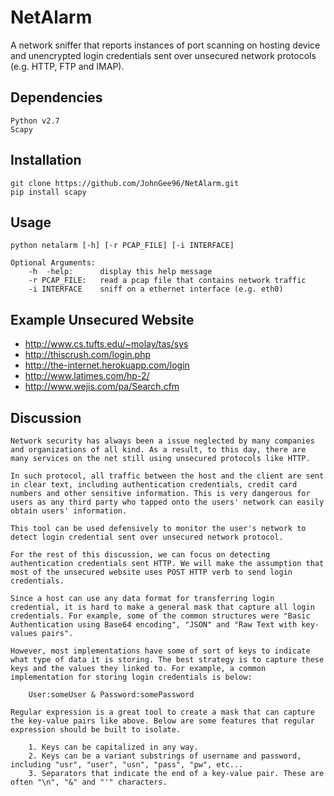 # NetAlarm
A network sniffer that reports instances of port scanning on hosting device and unencrypted login credentials sent over unsecured network protocols (e.g. HTTP, FTP and IMAP).

## Dependencies

    Python v2.7
    Scapy

## Installation

    git clone https://github.com/JohnGee96/NetAlarm.git
    pip install scapy

## Usage

    python netalarm [-h] [-r PCAP_FILE] [-i INTERFACE]

    Optional Arguments:
        -h  -help:      display this help message
        -r PCAP_FILE:   read a pcap file that contains network traffic
        -i INTERFACE    sniff on a ethernet interface (e.g. eth0)

## Example Unsecured Website

- http://www.cs.tufts.edu/~molay/tas/sys
- http://thiscrush.com/login.php
- http://the-internet.herokuapp.com/login
- http://www.latimes.com/hp-2/
- http://www.wejis.com/pa/Search.cfm

## Discussion

    Network security has always been a issue neglected by many companies and organizations of all kind. As a result, to this day, there are many services on the net still using unsecured protocols like HTTP. 

    In such protocol, all traffic between the host and the client are sent in clear text, including authentication credentials, credit card numbers and other sensitive information. This is very dangerous for users as any third party who tapped onto the users' network can easily obtain users' information.

    This tool can be used defensively to monitor the user's network to detect login credential sent over unsecured network protocol. 

    For the rest of this discussion, we can focus on detecting authentication credentials sent HTTP. We will make the assumption that most of the unsecured website uses POST HTTP verb to send login credentials.

    Since a host can use any data format for transferring login credential, it is hard to make a general mask that capture all login credentials. For example, some of the common structures were "Basic Authentication using Base64 encoding", "JSON" and "Raw Text with key-values pairs".

    However, most implementations have some of sort of keys to indicate what type of data it is storing. The best strategy is to capture these keys and the values they linked to. For example, a common implementation for storing login credentials is below:

        User:someUser & Password:somePassword 

    Regular expression is a great tool to create a mask that can capture the key-value pairs like above. Below are some features that regular expression should be built to isolate.

        1. Keys can be capitalized in any way.
        2. Keys can be a variant substrings of username and password, including "usr", "user", "usn", "pass", "pw", etc...
        3. Separators that indicate the end of a key-value pair. These are often "\n", "&" and "'" characters.

    
